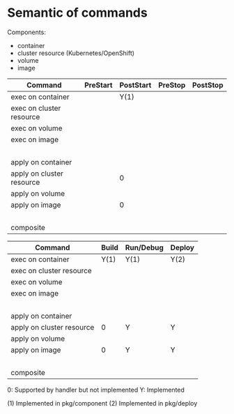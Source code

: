 # Semantic of commands

Components:
- container
- cluster resource (Kubernetes/OpenShift)
- volume
- image

| Command                     | PreStart | PostStart | PreStop | PostStop  |
|-----------------------------|----------|-----------|---------|-----------|
| exec on container           |          |   Y(1)    |         |           |
| exec on cluster resource    |          |           |         |           |
| exec on volume              |          |           |         |           |
| exec on image               |          |           |         |           |
| &nbsp;                      |          |           |         |           |
| apply on container          |          |           |         |           |
| apply on cluster resource   |          |     0     |         |           |
| apply on volume             |          |           |         |           |
| apply on image              |          |     0     |         |           |
| &nbsp;                      |          |           |         |           |
| composite                   |          |           |         |           |


| Command                     | Build | Run/Debug | Deploy |
|-----------------------------|-------|-----------|--------|
| exec on container           | Y(1)  |   Y(1)    |  Y(2)  |
| exec on cluster resource    |       |           |        |
| exec on volume              |       |           |        |
| exec on image               |       |           |        |
| &nbsp;                      |       |           |        |
| apply on container          |       |           |        |
| apply on cluster resource   |   0   |     Y     |    Y   |
| apply on volume             |       |           |        |
| apply on image              |   0   |     Y     |    Y   |
| &nbsp;                      |       |           |        |
| composite                   |       |           |        |


0: Supported by handler but not implemented
Y: Implemented

(1) Implemented in pkg/component
(2) Implemented in pkg/deploy
